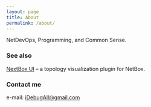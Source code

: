 ```yaml
---
layout: page
title: About
permalink: /about/
---
```


NetDevOps, Programming, and Common Sense.

### See also

[NextBox UI](https://github.com/iDebugAll/nextbox-ui-plugin) – a topology visualization plugin for NetBox.

### Contact me

<div class="about-me-contacts">
  <div>
    <p>e-mail: <a href="mailto:idebugall@gmail.com">iDebugAll@gmail.com</a></p>
  </div>
</div>
